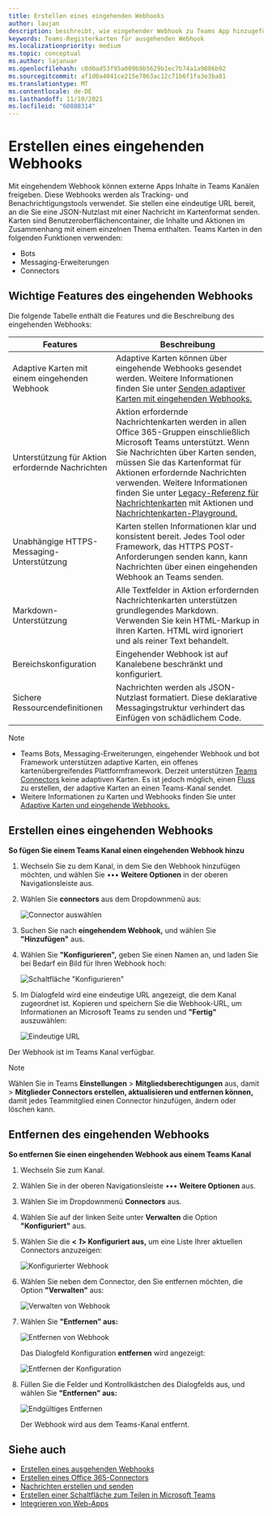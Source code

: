 ```yaml
---
title: Erstellen eines eingehenden Webhooks
author: laujan
description: beschreibt, wie eingehender Webhook zu Teams App hinzugefügt und externe Anforderungen an Teams mit eingehenden Webhooks gesendet werden.
keywords: Teams-Registerkarten für ausgehenden Webhook
ms.localizationpriority: medium
ms.topic: conceptual
ms.author: lajanuar
ms.openlocfilehash: c0d0ad53f95a009b9b5629b1ec7b74a1a9886b92
ms.sourcegitcommit: af1d0a4041ce215e7863ac12c71b6f1fa3e3ba81
ms.translationtype: MT
ms.contentlocale: de-DE
ms.lasthandoff: 11/10/2021
ms.locfileid: "60888314"
---
```

# <a name="create-incoming-webhook"></a>Erstellen eines eingehenden Webhooks

Mit eingehendem Webhook können externe Apps Inhalte in Teams Kanälen freigeben. Diese Webhooks werden als Tracking- und Benachrichtigungstools verwendet. Sie stellen eine eindeutige URL bereit, an die Sie eine JSON-Nutzlast mit einer Nachricht im Kartenformat senden. Karten sind Benutzeroberflächencontainer, die Inhalte und Aktionen im Zusammenhang mit einem einzelnen Thema enthalten. Teams Karten in den folgenden Funktionen verwenden:

* Bots
* Messaging-Erweiterungen
* Connectors

## <a name="key-features-of-incoming-webhook"></a>Wichtige Features des eingehenden Webhooks

Die folgende Tabelle enthält die Features und die Beschreibung des eingehenden Webhooks:

| Features | Beschreibung |
| ------- | ----------- |
|Adaptive Karten mit einem eingehenden Webhook|Adaptive Karten können über eingehende Webhooks gesendet werden. Weitere Informationen finden Sie unter [Senden adaptiver Karten mit eingehenden Webhooks.](../../webhooks-and-connectors/how-to/connectors-using.md#send-adaptive-cards-using-an-incoming-webhook)|
|Unterstützung für Aktion erfordernde Nachrichten|Aktion erfordernde Nachrichtenkarten werden in allen Office 365-Gruppen einschließlich Microsoft Teams unterstützt. Wenn Sie Nachrichten über Karten senden, müssen Sie das Kartenformat für Aktionen erfordernde Nachrichten verwenden. Weitere Informationen finden Sie unter [Legacy-Referenz für Nachrichtenkarten](/outlook/actionable-messages/message-card-reference) mit Aktionen und [Nachrichtenkarten-Playground.](https://messagecardplayground.azurewebsites.net)|
|Unabhängige HTTPS-Messaging-Unterstützung|Karten stellen Informationen klar und konsistent bereit. Jedes Tool oder Framework, das HTTPS POST-Anforderungen senden kann, kann Nachrichten über einen eingehenden Webhook an Teams senden.|
|Markdown-Unterstützung|Alle Textfelder in Aktion erfordernden Nachrichtenkarten unterstützen grundlegendes Markdown. Verwenden Sie kein HTML-Markup in Ihren Karten. HTML wird ignoriert und als reiner Text behandelt.|
|Bereichskonfiguration|Eingehender Webhook ist auf Kanalebene beschränkt und konfiguriert.|
|Sichere Ressourcendefinitionen|Nachrichten werden als JSON-Nutzlast formatiert. Diese deklarative Messagingstruktur verhindert das Einfügen von schädlichem Code.|

> [!NOTE]
> * Teams Bots, Messaging-Erweiterungen, eingehender Webhook und bot Framework unterstützen adaptive Karten, ein offenes kartenübergreifendes Plattformframework. Derzeit unterstützen [Teams Connectors](../../webhooks-and-connectors/how-to/connectors-creating.md) keine adaptiven Karten. Es ist jedoch möglich, einen [Fluss](https://flow.microsoft.com/blog/microsoft-flow-in-microsoft-teams/) zu erstellen, der adaptive Karten an einen Teams-Kanal sendet.
> * Weitere Informationen zu Karten und Webhooks finden Sie unter [Adaptive Karten und eingehende Webhooks.](~/task-modules-and-cards/what-are-cards.md#adaptive-cards-and-incoming-webhooks)

## <a name="create-incoming-webhook"></a>Erstellen eines eingehenden Webhooks

**So fügen Sie einem Teams Kanal einen eingehenden Webhook hinzu**

1. Wechseln Sie zu dem Kanal, in dem Sie den Webhook hinzufügen möchten, und wählen Sie &#8226;&#8226;&#8226; **Weitere Optionen** in der oberen Navigationsleiste aus.
1. Wählen Sie **connectors** aus dem Dropdownmenü aus:

    ![Connector auswählen](~/assets/images/connectors.png)

1. Suchen Sie nach **eingehendem Webhook,** und wählen Sie **"Hinzufügen"** aus.
1. Wählen Sie **"Konfigurieren",** geben Sie einen Namen an, und laden Sie bei Bedarf ein Bild für Ihren Webhook hoch:

    ![Schaltfläche "Konfigurieren"](~/assets/images/configure.png)

1. Im Dialogfeld wird eine eindeutige URL angezeigt, die dem Kanal zugeordnet ist. Kopieren und speichern Sie die Webhook-URL, um Informationen an Microsoft Teams zu senden und **"Fertig"** auszuwählen:

    ![Eindeutige URL](~/assets/images/url.png)

Der Webhook ist im Teams Kanal verfügbar.

> [!NOTE]
> Wählen Sie in Teams **Einstellungen**  >  **Mitgliedsberechtigungen** aus, damit  >  **Mitglieder Connectors erstellen, aktualisieren und entfernen können,** damit jedes Teammitglied einen Connector hinzufügen, ändern oder löschen kann.

## <a name="remove-incoming-webhook"></a>Entfernen des eingehenden Webhooks

**So entfernen Sie einen eingehenden Webhook aus einem Teams Kanal**

1. Wechseln Sie zum Kanal.
1. Wählen Sie in der oberen Navigationsleiste &#8226;&#8226;&#8226; **Weitere Optionen** aus.
1. Wählen Sie im Dropdownmenü **Connectors** aus.
1. Wählen Sie auf der linken Seite unter **Verwalten** die Option **"Konfiguriert"** aus.
1. Wählen Sie die **< *1*> Konfiguriert aus,** um eine Liste Ihrer aktuellen Connectors anzuzeigen:

    ![Konfigurierter Webhook](~/assets/images/configured.png)

1. Wählen Sie neben dem Connector, den Sie entfernen möchten, die Option **"Verwalten"** aus:

    ![Verwalten von Webhook](~/assets/images/manage.png)

1. Wählen Sie **"Entfernen" aus:**

    ![Entfernen von Webhook](~/assets/images/remove.png)

    Das Dialogfeld Konfiguration **entfernen** wird angezeigt:

    ![Entfernen der Konfiguration](~/assets/images/removeconfiguration.png)

1. Füllen Sie die Felder und Kontrollkästchen des Dialogfelds aus, und wählen Sie **"Entfernen" aus:**

    ![Endgültiges Entfernen](~/assets/images/finalremove.png)

    Der Webhook wird aus dem Teams-Kanal entfernt.

## <a name="see-also"></a>Siehe auch

* [Erstellen eines ausgehenden Webhooks](~/webhooks-and-connectors/how-to/add-outgoing-webhook.md)
* [Erstellen eines Office 365-Connectors](~/webhooks-and-connectors/how-to/connectors-creating.md)
* [Nachrichten erstellen und senden](~/webhooks-and-connectors/how-to/connectors-using.md)
* [Erstellen einer Schaltfläche zum Teilen in Microsoft Teams](../../concepts/build-and-test/share-to-teams.md#create-share-to-teams-button)
* [Integrieren von Web-Apps](~/samples/integrate-web-apps-overview.md)
